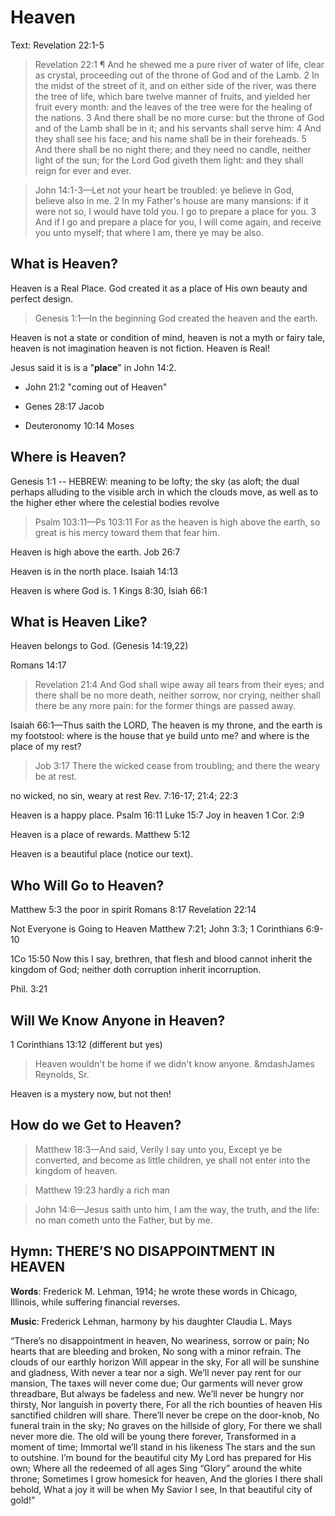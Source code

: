 # Heaven
Text: Revelation 22:1-5

>Revelation 22:1 ¶ And he shewed me a pure river of water of life, clear as crystal, proceeding out of the throne of God and of the Lamb. 2 In the midst of the street of it, and on either side of the river, was there the tree of life, which bare twelve manner of fruits, and yielded her fruit every month: and the leaves of the tree were for the healing of the nations. 3 And there shall be no more curse: but the throne of God and of the Lamb shall be in it; and his servants shall serve him: 4 And they shall see his face; and his name shall be in their foreheads. 5 And there shall be no night there; and they need no candle, neither light of the sun; for the Lord God giveth them light: and they shall reign for ever and ever.

>John 14:1-3&mdash;Let not your heart be troubled: ye believe in God, believe also in me. 2 In my Father's house are many mansions: if it were not so, I would have told you. I go to prepare a place for you. 3 And if I go and prepare a place for you, I will come again, and receive you unto myself; that where I am, there ye may be also.

## What is Heaven?

Heaven is a Real Place. God created it as a place of His own beauty and perfect design.

> Genesis 1:1&mdash;In the beginning God created the heaven and the earth.

Heaven is not a state or condition of mind, heaven is not a myth or fairy tale, heaven is not imagination heaven is not fiction. Heaven is Real!

Jesus said it is is a "**place**" in John 14:2.

- John 21:2 "coming out of Heaven"

- Genes 28:17 Jacob
- Deuteronomy 10:14 Moses

## Where is Heaven?

Genesis 1:1 -- HEBREW: meaning to be lofty; the sky (as aloft; the dual perhaps alluding to the visible arch in which the clouds move, as well as to the higher ether where the celestial bodies revolve

> Psalm 103:11&mdash;Ps 103:11 For as the heaven is high above the earth, so great is his mercy toward them that fear him.

Heaven is high above the earth.
Job 26:7

Heaven is in the north place. Isaiah 14:13

Heaven is where God is. 1 Kings 8:30, Isiah 66:1

## What is Heaven Like?

Heaven belongs to God. (Genesis 14:19,22)

Romans 14:17

<!-- -->

> Revelation 21:4 And God shall wipe away all tears from their eyes; and there shall be no more death, neither sorrow, nor crying, neither shall there be any more pain: for the former things are passed away.

<!-- -->

Isaiah 66:1&mdash;Thus saith the LORD, The heaven is my throne, and the earth is my footstool: where is the house that ye build unto me? and where is the place of my rest?

<!-- -->

> Job 3:17 There the wicked cease from troubling; and there the weary be at rest.

no wicked, no sin, weary at rest Rev. 7:16-17; 21:4; 22:3

<!-- -->
Heaven is a happy place.
Psalm 16:11
Luke 15:7 Joy in heaven
1 Cor. 2:9

Heaven is a place of rewards. Matthew 5:12

Heaven is a beautiful place (notice our text).
## Who Will Go to Heaven?

Matthew 5:3  the poor in spirit
Romans 8:17
Revelation 22:14

Not Everyone is Going to Heaven Matthew 7:21; John 3:3; 1 Corinthians 6:9-10

1Co 15:50 Now this I say, brethren, that flesh and blood cannot inherit the kingdom of God; neither doth corruption inherit incorruption.

Phil. 3:21

## Will We Know Anyone in Heaven?

1 Corinthians 13:12 (different but yes)

> Heaven wouldn't be home if we didn't know anyone. &mdashJames Reynolds, Sr.

Heaven is a mystery now, but not then!

## How do we Get to Heaven?

> Matthew 18:3&mdash;And said, Verily I say unto you, Except ye be converted, and become as little children, ye shall not enter into the kingdom of heaven.

<!-- -->

> Matthew 19:23 hardly a rich man

<!-- -->

> John 14:6&mdash;Jesus saith unto him, I am the way, the truth, and the life: no man cometh unto the Father, but by me.

## Hymn: THERE’S NO DISAPPOINTMENT IN HEAVEN

**Words**: Frederick M. Lehman, 1914; he wrote these words in Chicago, Illinois, while suffering financial reverses.

**Music**: Frederick Lehman, harmony by his daughter Claudia L. Mays

“There’s no disappointment in heaven,
 No weariness, sorrow or pain;
No hearts that are bleeding and broken,
 No song with a minor refrain.
The clouds of our earthly horizon
 Will appear in the sky,
For all will be sunshine and gladness,
 With never a tear nor a sigh.
We’ll never pay rent for our mansion,
 The taxes will never come due;
Our garments will never grow threadbare,
 But always be fadeless and new.
We’ll never be hungry nor thirsty,
 Nor languish in poverty there,
For all the rich bounties of heaven
 His sanctified children will share.
There’ll never be crepe on the door-knob,
 No funeral train in the sky;
No graves on the hillside of glory,
 For there we shall never more die.
The old will be young there forever,
 Transformed in a moment of time;
Immortal we’ll stand in his likeness
 The stars and the sun to outshine.
I’m bound for the beautiful city
 My Lord has prepared for His own;
Where all the redeemed of all ages
 Sing “Glory” around the white throne;
Sometimes I grow homesick for heaven,
 And the glories I there shall behold,
What a joy it will be when My Savior I see,
 In that beautiful city of gold!”
